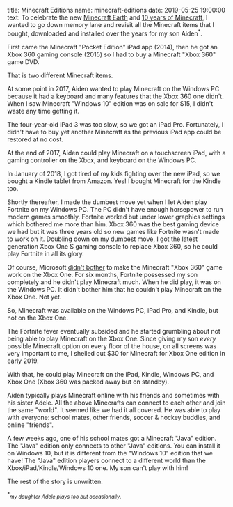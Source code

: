 title: Minecraft Editions
name: minecraft-editions
date: 2019-05-25 19:00:00
text:
To celebrate the new [Minecraft Earth][2] and [10 years of Minecraft][3], I wanted to go down memory lane and revisit all the Minecraft items that I bought, downloaded and installed over the years for my son Aiden<sup>*</sup>.

First came the Minecraft "Pocket Edition" iPad app (2014), then he got an Xbox 360 gaming console (2015) so I had to buy a Minecraft "Xbox 360" game DVD. 

That is two different Minecraft items.

At some point in 2017, Aiden wanted to play Minecraft on the Windows PC because it had a keyboard and many features that the Xbox 360 one didn't. When I saw Minecraft "Windows 10" edition was on sale for $15, I didn't waste any time getting it.

The four-year-old iPad 3 was too slow, so we got an iPad Pro. Fortunately, I didn't have to buy yet another Minecraft as the previous iPad app could be restored at no cost.

At the end of 2017, Aiden could play Minecraft on a touchscreen iPad, with a gaming controller on the Xbox, and keyboard on the Windows PC.

In January of 2018, I got tired of my kids fighting over the new iPad, so we bought a Kindle tablet from Amazon. Yes! I bought Minecraft for the Kindle too.

Shortly thereafter, I made the dumbest move yet when I let Aiden play Fortnite on my Windows PC. The PC didn't have enough horsepower to run modern games smoothly. Fortnite worked but under lower graphics settings which bothered me more than him. Xbox 360 was the best gaming device we had but it was three years old so new games like Fortnite wasn't made to work on it. Doubling down on my dumbest move, I got the latest generation Xbox One S gaming console to replace Xbox 360, so he could play Fortnite in all its glory. 

Of course, Microsoft [didn't bother][1] to make the Minecraft "Xbox 360" game work on the Xbox One. For six months, Fortnite possessed my son completely and he didn't play Minecraft much. When he did play, it was on the Windows PC. It didn't bother him that he couldn't play Minecraft on the Xbox One. Not yet.

So, Minecraft was available on the Windows PC, iPad Pro, and Kindle, but not on the Xbox One.

The Fortnite fever eventually subsided and he started grumbling about not being able to play Minecraft on the Xbox One. Since giving my son *every* possible Minecraft option on every floor of the house, on all screens was very important to me, I shelled out $30 for Minecraft for Xbox One edition in early 2019.

With that, he could play Minecraft on the iPad, Kindle, Windows PC, and Xbox One (Xbox 360 was packed away but on standby).

Aiden typically plays Minecraft online with his friends and sometimes with his sister Adele. All the above Minecrafts can connect to each other and join the same "world". It seemed like we had it all covered. He was able to play with everyone: school mates, other friends, soccer & hockey buddies, and online "friends".

A few weeks ago, one of his school mates got a Minecraft "Java" edition. The "Java" edition only connects to other "Java" editions. You can install it on Windows 10, but it is different from the "Windows 10" edition that we have! The "Java" edition players connect to a different world than the Xbox/iPad/Kindle/Windows 10 one. My son can't play with him!

The rest of the story is unwritten.

[1]: https://www.Xbox.com/en-US/Xbox-one/backward-compatibility
[2]: https://www.minecraft.net/en-us/earth
[3]: https://www.minecraft.net/en-us/10th-anniversary

<sup>*</sup><small>_my daughter Adele plays too but occasionally_.</small>